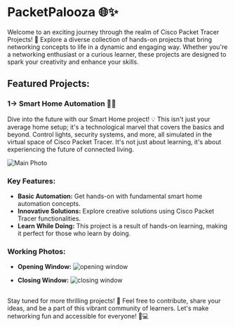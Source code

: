 # PacketPalooza 🌐✨

Welcome to an exciting journey through the realm of Cisco Packet Tracer Projects! 🚀 Explore a diverse collection of hands-on projects that bring networking concepts to life in a dynamic and engaging way. Whether you're a networking enthusiast or a curious learner, these projects are designed to spark your creativity and enhance your skills.

## Featured Projects: 
### 1-> Smart Home Automation 🏡🔧

Dive into the future with our Smart Home project! 💡 This isn't just your average home setup; it's a technological marvel that covers the basics and beyond. Control lights, security systems, and more, all simulated in the virtual space of Cisco Packet Tracer. It's not just about learning, it's about experiencing the future of connected living.

![Main Photo](https://github.com/Anujesh-Ansh/Cisco-Packet-Tracer-Projects/assets/110138469/012beed3-d705-4ef6-b032-1028c46fe710)


### Key Features:
- **Basic Automation:** Get hands-on with fundamental smart home automation concepts.
- **Innovative Solutions:** Explore creative solutions using Cisco Packet Tracer functionalities.
- **Learn While Doing:** This project is a result of hands-on learning, making it perfect for those who learn by doing.

### Working Photos:
- **Opening Window:**
  ![opening window](https://github.com/Anujesh-Ansh/Cisco-Packet-Tracer-Projects/assets/110138469/7725a406-1be9-4286-b801-a5627702205a)

- **Closing Window:**
  ![closing window](https://github.com/Anujesh-Ansh/Cisco-Packet-Tracer-Projects/assets/110138469/2aff496c-6e5a-4936-be50-f6e2389b3682)
##



Stay tuned for more thrilling projects! 🌟 Feel free to contribute, share your ideas, and be a part of this vibrant community of learners. Let's make networking fun and accessible for everyone! 🤝💻

